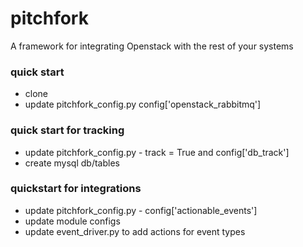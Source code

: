pitchfork
=========

A framework for integrating Openstack with the rest of your systems


### quick start
* clone
* update pitchfork_config.py config['openstack_rabbitmq']

### quick start for tracking
* update pitchfork_config.py - track = True and config['db_track']
* create mysql db/tables

### quickstart for integrations
* update pitchfork_config.py - config['actionable_events']
* update module configs
* update event_driver.py to add actions for event types
